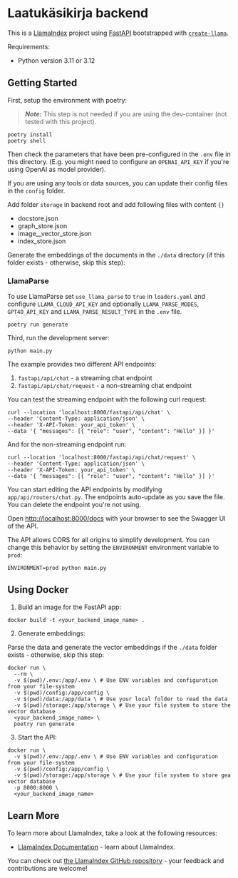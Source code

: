 # Laatukäsikirja backend

This is a [LlamaIndex](https://www.llamaindex.ai/) project using [FastAPI](https://fastapi.tiangolo.com/) bootstrapped with [`create-llama`](https://github.com/run-llama/LlamaIndexTS/tree/main/packages/create-llama).

Requirements:

- Python version 3.11 or 3.12

## Getting Started

First, setup the environment with poetry:

> **_Note:_** This step is not needed if you are using the dev-container (not tested with this project).

```
poetry install
poetry shell
```

Then check the parameters that have been pre-configured in the `.env` file in this directory. (E.g. you might need to configure an `OPENAI_API_KEY` if you're using OpenAI as model provider).

If you are using any tools or data sources, you can update their config files in the `config` folder.

Add folder `storage` in backend root and add following files with content `{}`

- docstore.json
- graph_store.json
- image__vector_store.json
- index_store.json

Generate the embeddings of the documents in the `./data` directory (if this folder exists - otherwise, skip this step):

### LlamaParse
To use LlamaParse set `use_llama_parse` to `true` in `loaders.yaml` and configure `LLAMA_CLOUD_API_KEY` and optionally `LLAMA_PARSE_MODES`, `GPT4O_API_KEY` and `LLAMA_PARSE_RESULT_TYPE` in the `.env` file.

```
poetry run generate
```

Third, run the development server:

```
python main.py
```

The example provides two different API endpoints:

1. `fastapi/api/chat` - a streaming chat endpoint
2. `fastapi/api/chat/request` - a non-streaming chat endpoint

You can test the streaming endpoint with the following curl request:

```
curl --location 'localhost:8000/fastapi/api/chat' \
--header 'Content-Type: application/json' \
--header 'X-API-Token: your_api_token' \
--data '{ "messages": [{ "role": "user", "content": "Hello" }] }'
```

And for the non-streaming endpoint run:

```
curl --location 'localhost:8000/fastapi/api/chat/request' \
--header 'Content-Type: application/json' \
--header 'X-API-Token: your_api_token' \
--data '{ "messages": [{ "role": "user", "content": "Hello" }] }'
```

You can start editing the API endpoints by modifying `app/api/routers/chat.py`. The endpoints auto-update as you save the file. You can delete the endpoint you're not using.

Open [http://localhost:8000/docs](http://localhost:8000/docs) with your browser to see the Swagger UI of the API.

The API allows CORS for all origins to simplify development. You can change this behavior by setting the `ENVIRONMENT` environment variable to `prod`:

```
ENVIRONMENT=prod python main.py
```

## Using Docker

1. Build an image for the FastAPI app:

```
docker build -t <your_backend_image_name> .
```

2. Generate embeddings:

Parse the data and generate the vector embeddings if the `./data` folder exists - otherwise, skip this step:

```
docker run \
  --rm \
  -v $(pwd)/.env:/app/.env \ # Use ENV variables and configuration from your file-system
  -v $(pwd)/config:/app/config \
  -v $(pwd)/data:/app/data \ # Use your local folder to read the data
  -v $(pwd)/storage:/app/storage \ # Use your file system to store the vector database
  <your_backend_image_name> \
  poetry run generate
```

3. Start the API:

```
docker run \
  -v $(pwd)/.env:/app/.env \ # Use ENV variables and configuration from your file-system
  -v $(pwd)/config:/app/config \
  -v $(pwd)/storage:/app/storage \ # Use your file system to store gea vector database
  -p 8000:8000 \
  <your_backend_image_name>
```

## Learn More

To learn more about LlamaIndex, take a look at the following resources:

- [LlamaIndex Documentation](https://docs.llamaindex.ai) - learn about LlamaIndex.

You can check out [the LlamaIndex GitHub repository](https://github.com/run-llama/llama_index) - your feedback and contributions are welcome!
